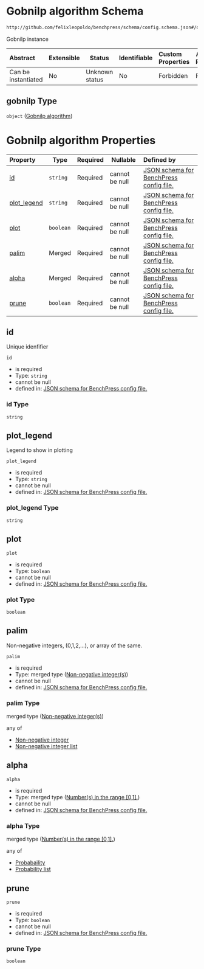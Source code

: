 # Gobnilp algorithm Schema

```txt
http://github.com/felixleopoldo/benchpress/schema/config.schema.json#/definitions/gobnilp
```

Gobnilp instance


| Abstract            | Extensible | Status         | Identifiable | Custom Properties | Additional Properties | Access Restrictions | Defined In                                                                  |
| :------------------ | ---------- | -------------- | ------------ | :---------------- | --------------------- | ------------------- | --------------------------------------------------------------------------- |
| Can be instantiated | No         | Unknown status | No           | Forbidden         | Forbidden             | none                | [config.schema.json\*](../../out/config.schema.json "open original schema") |

## gobnilp Type

`object` ([Gobnilp algorithm](config-definitions-gobnilp-algorithm.md))

# Gobnilp algorithm Properties

| Property                    | Type      | Required | Nullable       | Defined by                                                                                                                                                                                                                        |
| :-------------------------- | --------- | -------- | -------------- | :-------------------------------------------------------------------------------------------------------------------------------------------------------------------------------------------------------------------------------- |
| [id](#id)                   | `string`  | Required | cannot be null | [JSON schema for BenchPress config file.](config-definitions-gobnilp-algorithm-properties-id.md "http&#x3A;//github.com/felixleopoldo/benchpress/schema/config.schema.json#/definitions/gobnilp/properties/id")                   |
| [plot_legend](#plot_legend) | `string`  | Required | cannot be null | [JSON schema for BenchPress config file.](config-definitions-gobnilp-algorithm-properties-plot_legend.md "http&#x3A;//github.com/felixleopoldo/benchpress/schema/config.schema.json#/definitions/gobnilp/properties/plot_legend") |
| [plot](#plot)               | `boolean` | Required | cannot be null | [JSON schema for BenchPress config file.](config-definitions-gobnilp-algorithm-properties-plot.md "http&#x3A;//github.com/felixleopoldo/benchpress/schema/config.schema.json#/definitions/gobnilp/properties/plot")               |
| [palim](#palim)             | Merged    | Required | cannot be null | [JSON schema for BenchPress config file.](config-definitions-non-negative-integers.md "http&#x3A;//github.com/felixleopoldo/benchpress/schema/config.schema.json#/definitions/gobnilp/properties/palim")                          |
| [alpha](#alpha)             | Merged    | Required | cannot be null | [JSON schema for BenchPress config file.](config-definitions-numbers-in-the-range-01.md "http&#x3A;//github.com/felixleopoldo/benchpress/schema/config.schema.json#/definitions/gobnilp/properties/alpha")                        |
| [prune](#prune)             | `boolean` | Required | cannot be null | [JSON schema for BenchPress config file.](config-definitions-gobnilp-algorithm-properties-prune.md "http&#x3A;//github.com/felixleopoldo/benchpress/schema/config.schema.json#/definitions/gobnilp/properties/prune")             |

## id

Unique idenfifier


`id`

-   is required
-   Type: `string`
-   cannot be null
-   defined in: [JSON schema for BenchPress config file.](config-definitions-gobnilp-algorithm-properties-id.md "http&#x3A;//github.com/felixleopoldo/benchpress/schema/config.schema.json#/definitions/gobnilp/properties/id")

### id Type

`string`

## plot_legend

Legend to show in plotting


`plot_legend`

-   is required
-   Type: `string`
-   cannot be null
-   defined in: [JSON schema for BenchPress config file.](config-definitions-gobnilp-algorithm-properties-plot_legend.md "http&#x3A;//github.com/felixleopoldo/benchpress/schema/config.schema.json#/definitions/gobnilp/properties/plot_legend")

### plot_legend Type

`string`

## plot




`plot`

-   is required
-   Type: `boolean`
-   cannot be null
-   defined in: [JSON schema for BenchPress config file.](config-definitions-gobnilp-algorithm-properties-plot.md "http&#x3A;//github.com/felixleopoldo/benchpress/schema/config.schema.json#/definitions/gobnilp/properties/plot")

### plot Type

`boolean`

## palim

Non-negative integers, (0,1,2,...), or array of the same.


`palim`

-   is required
-   Type: merged type ([Non-negative integer(s)](config-definitions-non-negative-integers.md))
-   cannot be null
-   defined in: [JSON schema for BenchPress config file.](config-definitions-non-negative-integers.md "http&#x3A;//github.com/felixleopoldo/benchpress/schema/config.schema.json#/definitions/gobnilp/properties/palim")

### palim Type

merged type ([Non-negative integer(s)](config-definitions-non-negative-integers.md))

any of

-   [Non-negative integer](config-definitions-non-negative-integer.md "check type definition")
-   [Non-negative integer list](config-definitions-non-negative-integers-anyof-non-negative-integer-list.md "check type definition")

## alpha




`alpha`

-   is required
-   Type: merged type ([Number(s) in the range \[0,1\].](config-definitions-numbers-in-the-range-01.md))
-   cannot be null
-   defined in: [JSON schema for BenchPress config file.](config-definitions-numbers-in-the-range-01.md "http&#x3A;//github.com/felixleopoldo/benchpress/schema/config.schema.json#/definitions/gobnilp/properties/alpha")

### alpha Type

merged type ([Number(s) in the range \[0,1\].](config-definitions-numbers-in-the-range-01.md))

any of

-   [Probabaility](config-definitions-probabaility.md "check type definition")
-   [Probability list](config-definitions-numbers-in-the-range-01-anyof-probability-list.md "check type definition")

## prune




`prune`

-   is required
-   Type: `boolean`
-   cannot be null
-   defined in: [JSON schema for BenchPress config file.](config-definitions-gobnilp-algorithm-properties-prune.md "http&#x3A;//github.com/felixleopoldo/benchpress/schema/config.schema.json#/definitions/gobnilp/properties/prune")

### prune Type

`boolean`
